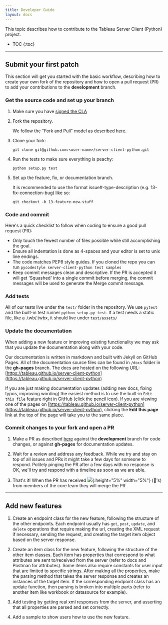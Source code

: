 ```yaml
---
title: Developer Guide
layout: docs
---
```


This topic describes how to contribute to the Tableau Server Client (Python) project.

* TOC
{:toc}

---

## Submit your first patch


This section will get you started with the basic workflow, describing how to create your own fork of the repository and how to open a pull request (PR) to add your contributions to the **development** branch.

### Get the source code and set up your branch

1. Make sure you have [signed the CLA](http://tableau.github.io/#contributor-license-agreement-cla)

1. Fork the repository.

   We follow the "Fork and Pull" model as described [here](https://help.github.com/articles/about-collaborative-development-models/).

1. Clone your fork:

   ```shell
   git clone git@github.com:<user-name>/server-client-python.git
   ```

1. Run the tests to make sure everything is peachy:

   ```shell
   python setup.py test
   ```

1. Set up the feature, fix, or documentation branch.

   It is recommended to use the format issue#-type-description (e.g. 13-fix-connection-bug) like so:

   ```shell
   git checkout -b 13-feature-new-stuff
   ```

### Code and commit

   Here's a quick checklist to follow when coding to ensure a good pull request (PR):

   - Only touch the fewest number of files possible while still accomplishing the goal.
   - Ensure all indentation is done as 4-spaces and your editor is set to unix line endings.
   - The code matches PEP8 style guides. If you cloned the repo you can run `pycodestyle server-client-python test samples`
   - Keep commit messages clean and descriptive.
     If the PR is accepted it will get 'Squashed' into a single commit before merging, the commit messages will be used to generate the Merge commit message.

### Add tests

   All of our tests live under the `test/` folder in the repository.
   We use `pytest` and the built-in test runner `python setup.py test`.
   If a test needs a static file, like a .twb/.twbx, it should live under `test/assets/`

### Update the documentation

   When adding a new feature or improving existing functionality we may ask that you update the documentation along with your code.

   Our documentation is written in markdown and built with Jekyll on GitHub Pages. All of the documentation source files can be found in `/docs` folder in the **gh-pages** branch. The docs are hosted on the following URL: [https://tableau.github.io/server-client-python](https://tableau.github.io/server-client-python)

   If you are just making documentation updates (adding new docs, fixing typos, improving wording) the easiest method is to use the built-in `Edit this file` feature right in GitHub (click the pencil icon). If you are viewing one of the pages on [https://tableau.github.io/server-client-python](https://tableau.github.io/server-client-python), clicking the **Edit this page** link at the top of the page will take you to the same place. 

### Commit changes to your fork and open a PR

1. Make a PR as described [here](https://help.github.com/articles/creating-a-pull-request-from-a-fork/) against the **development** branch for code changes, or against **gh-pages** for documentation updates.

1. Wait for a review and address any feedback.
   While we try and stay on top of all issues and PRs it might take a few days for someone to respond. Politely pinging
   the PR after a few days with no response is OK, we'll try and respond with a timeline as soon as we are able.

1. That's it! When the PR has received ![](https://assets-cdn.github.com/images/icons/emoji/unicode/1f680.png){:height="5%" width="5%"} (:rocket:'s) from members of the core team they will merge the PR

---


## Add new features

1. Create an endpoint class for the new feature, following the structure of the other endpoints. Each endpoint usually
   has `get`, `post`, `update`, and `delete` operations that require making the url, creating the XML request if necessary,
   sending the request, and creating the target item object based on the server response.

1. Create an item class for the new feature, following the structure of the other item classes. Each item has properties
   that correspond to what attributes are sent to/received from the server (refer to docs and Postman for attributes).
   Some items also require constants for user input that are limited to specific strings. After making all the
   properties, make the parsing method that takes the server response and creates an instances of the target item. If
   the corresponding endpoint class has an update function, then parsing is broken into multiple parts (refer to another
   item like workbook or datasource for example).

1. Add testing by getting real xml responses from the server, and asserting that all properties are parsed and set
   correctly.

1. Add a sample to show users how to use the new feature.

<!--
### Updating Documentation

### Running Tests
-->
